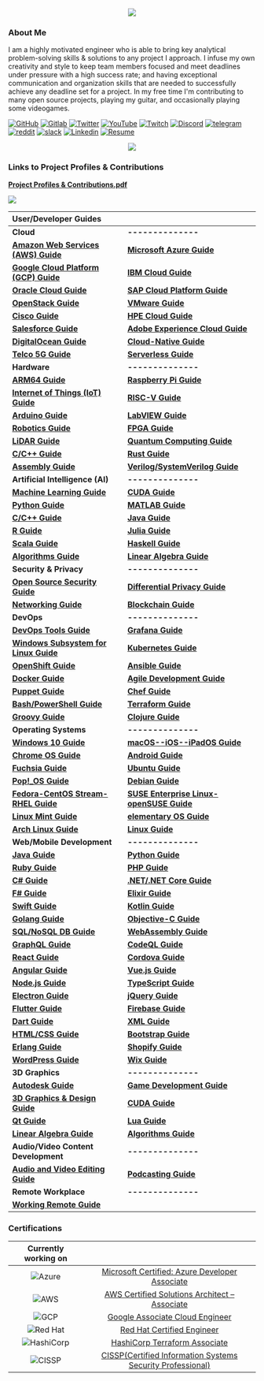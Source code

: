 <h1 align="center">
 <img src="https://user-images.githubusercontent.com/45159366/81243342-6c350f00-8fc4-11ea-9037-9cbe0f7bf3ff.png">
</h1>

### About Me
I am a highly motivated engineer who is able to bring key analytical problem-solving skills & solutions to any project I approach. I infuse my own creativity and style to keep team members focused and meet deadlines under pressure with a high success rate; and having exceptional communication and organization skills that are needed to successfully achieve any deadline set for a project. In my free time I'm contributing to many open source projects, playing my guitar, and occasionally playing some videogames.

[![GitHub](https://user-images.githubusercontent.com/45159366/94374332-67cad900-00c0-11eb-953d-8727aae8031d.png)](https://github.com/mikeroyal)
[![Gitlab](https://user-images.githubusercontent.com/45159366/114458301-e20e0700-9b93-11eb-8b4a-81784aba901c.png)](https://gitlab.com/maos20008)
[![Twitter](https://user-images.githubusercontent.com/45159366/85327986-bdba3000-b484-11ea-87f0-20be14e54852.png)](https://twitter.com/Miker256)
[![YouTube](https://user-images.githubusercontent.com/45159366/95527913-81570500-098b-11eb-9d12-7601543de4aa.png)]()
[![Twitch](https://user-images.githubusercontent.com/45159366/95504868-3ecd0280-0962-11eb-8ec2-a6c84182fb3e.png)](https://www.twitch.tv/r0yal_games)
[![Discord](https://user-images.githubusercontent.com/45159366/114456852-3617ec00-9b92-11eb-9446-7ecd481c0ba1.png)]()
[![telegram](https://user-images.githubusercontent.com/45159366/114456871-3a440980-9b92-11eb-9141-63c3add3fea7.png)]()
[![reddit](https://user-images.githubusercontent.com/45159366/114456858-37491900-9b92-11eb-9420-cb749e122dd8.png)]()
[![slack](https://user-images.githubusercontent.com/45159366/114456875-3b753680-9b92-11eb-86e4-202149551fad.png)]()
[![Linkedin](https://user-images.githubusercontent.com/45159366/85327989-beeb5d00-b484-11ea-9996-d6042a365e34.png)](https://www.linkedin.com/in/michael-royal-b923b4134/)
[![Resume](https://user-images.githubusercontent.com/45159366/85609897-5e3a5c80-b60b-11ea-94d4-751c7385e80a.png)](https://github.com/mikeroyal/mikeroyal.github.io/files/6612189/Michael_Royal_Resume.pdf)

<p align="center">
 <img src="https://user-images.githubusercontent.com/45159366/122827012-b3e62b00-d298-11eb-9382-d5e0ff96cc3c.gif">
 </p>

### Links to Project Profiles & Contributions

**[Project Profiles & Contributions.pdf](https://github.com/mikeroyal/mikeroyal.github.io/files/4875593/Links.to.Project.Contributions.pdf)**

 <img src="https://user-images.githubusercontent.com/45159366/124399222-f2cfa400-dcce-11eb-86a7-9c4ee9c5e6db.png">


| **User/Developer Guides**|  |
| :--------------------| :--------------------| 
| **Cloud**|**--------------** |
|**[Amazon Web Services (AWS) Guide](https://github.com/mikeroyal/AWS-Guide)**|**[Microsoft Azure Guide](https://github.com/mikeroyal/Azure-Guide)**|
|**[Google Cloud Platform (GCP) Guide](https://github.com/mikeroyal/Google-Cloud-Guide)**|**[IBM Cloud Guide](https://github.com/mikeroyal/IBM-Cloud-Guide)**|
|**[Oracle Cloud Guide](https://github.com/mikeroyal/Oracle-Cloud-Guide)**| **[SAP Cloud Platform Guide](https://github.com/mikeroyal/SAP-Guide)**|
|**[OpenStack Guide](https://github.com/mikeroyal/OpenStack-Guide)**| **[VMware Guide](https://github.com/mikeroyal/VMware-Guide)**|
|**[Cisco Guide](https://github.com/mikeroyal/Cisco-Guide)**| **[HPE Cloud Guide](https://github.com/mikeroyal/HPE-Guide)**|
|**[Salesforce Guide](https://github.com/mikeroyal/Salesforce-Guide)**|**[Adobe Experience Cloud Guide](https://github.com/mikeroyal/Adobe-Experience-Cloud-Guide)**|
|**[DigitalOcean Guide](https://github.com/mikeroyal/DigitalOcean-Guide)**|**[Cloud-Native Guide](https://github.com/mikeroyal/Cloud-Native-Guide)**|
|**[Telco 5G Guide](https://github.com/mikeroyal/Telo-5G-Guide)**|**[Serverless Guide](https://github.com/mikeroyal/Serverless-Guide)**|
| **Hardware**| **--------------**|
|**[ARM64 Guide](https://github.com/mikeroyal/ARM-Guide)**|**[Raspberry Pi Guide](https://github.com/mikeroyal/Raspberry-Pi-Guide)**|
|**[Internet of Things (IoT) Guide](https://github.com/mikeroyal/IoT-Guide)**|**[RISC-V Guide](https://github.com/mikeroyal/RISC-V-Guide)**|
|**[Arduino Guide](https://github.com/mikeroyal/Arduino-Guide)**| **[LabVIEW Guide](https://github.com/mikeroyal/LabVIEW-Guide)**|
|**[Robotics Guide](https://github.com/mikeroyal/Robotics-guide)**|**[FPGA Guide](https://github.com/mikeroyal/FPGA-Guide)**|
|**[LiDAR Guide](https://github.com/mikeroyal/LiDAR-Guide)**|**[Quantum Computing Guide](https://github.com/mikeroyal/Quantum-Computing-Guide)**|
|**[C/C++ Guide](https://github.com/mikeroyal/CPP-Guide)**|**[Rust Guide](https://github.com/mikeroyal/Rust_lang-Guide)**|
|**[Assembly Guide](https://github.com/mikeroyal/Assembly-Guide)**|**[Verilog/SystemVerilog Guide](https://github.com/mikeroyal/Verilog-SystemVerilog-Guide)**|
| **Artificial Intelligence (AI)** | **--------------** |
|**[Machine Learning Guide](https://github.com/mikeroyal/Machine-Learning-Guide)**|**[CUDA Guide](https://github.com/mikeroyal/CUDA-Guide)**|
|**[Python Guide](https://github.com/mikeroyal/Python-Guide)**|**[MATLAB Guide](https://github.com/mikeroyal/MATLAB-Guide)**|
|**[C/C++ Guide](https://github.com/mikeroyal/CPP-Guide)**|**[Java Guide](https://github.com/mikeroyal/Java-Guide)**|
|**[R Guide](https://github.com/mikeroyal/R-Guide)**|**[Julia Guide](https://github.com/mikeroyal/Julia_lang-Guide)**|
|**[Scala Guide](https://github.com/mikeroyal/Scala-Guide)**|**[Haskell Guide](https://github.com/mikeroyal/Haskell-Guide)**|
|**[Algorithms Guide](https://github.com/mikeroyal/Algorithms-and-Data-Structures)**|**[Linear Algebra Guide](https://github.com/mikeroyal/Linear-Algebra-Guide)**|
| **Security & Privacy**| **--------------** |
|**[Open Source Security Guide](https://github.com/mikeroyal/Open-Source-Security-Guide)**|**[Differential Privacy Guide](https://github.com/mikeroyal/Differential-Privacy-Guide)**|
|**[Networking Guide](https://github.com/mikeroyal/Networking-Guide)**|**[Blockchain Guide](https://github.com/mikeroyal/Blockchain-Guide)**|
| **DevOps**| **--------------** |
|**[DevOps Tools Guide](https://github.com/mikeroyal/DevOps-Tools-Guide)**|**[Grafana Guide](https://github.com/mikeroyal/Grafana-Guide)**|
|**[Windows Subsystem for Linux Guide](https://github.com/mikeroyal/WSL-Guide)**|**[Kubernetes Guide](https://github.com/mikeroyal/Kubernetes-Guide)**|
|**[OpenShift Guide](https://github.com/mikeroyal/OpenShift-Guide)**|**[Ansible Guide](https://github.com/mikeroyal/Ansible-Guide)**|
|**[Docker Guide](https://github.com/mikeroyal/Docker-Guide)**|**[Agile Development Guide](https://github.com/mikeroyal/Agile-Guide)** |
|**[Puppet Guide](https://github.com/mikeroyal/Puppet-Guide)**|**[Chef Guide](https://github.com/mikeroyal/Chef-Guide)**|
|**[Bash/PowerShell Guide](https://github.com/mikeroyal/Bash-Powershell-Guide)**|**[Terraform Guide](https://github.com/mikeroyal/Terraform-Guide)**|
|**[Groovy Guide](https://github.com/mikeroyal/Groovy-Guide)**|**[Clojure Guide](https://github.com/mikeroyal/Clojure-Guide)**|
| **Operating Systems**| **--------------** |
|**[Windows 10 Guide](https://github.com/mikeroyal/Windows-10-Guide)**|**[macOS--iOS--iPadOS Guide](https://github.com/mikeroyal/macOS-iOS-iPadOS-Guide)**|
|**[Chrome OS Guide](https://github.com/mikeroyal/Chrome-OS-Guide)**|**[Android Guide](https://github.com/mikeroyal/Android-Guide)**|
|**[Fuchsia Guide](https://github.com/mikeroyal/Fuchsia-Guide)**|**[Ubuntu Guide](https://github.com/mikeroyal/Perfect-Ubuntu-Guide)**|
|**[Pop!_OS Guide](https://github.com/mikeroyal/Pop_OS-Guide)**|**[Debian Guide](https://github.com/mikeroyal/Debian-Guide)**|
|**[Fedora-CentOS Stream-RHEL Guide](https://github.com/mikeroyal/Fedora-Guide)**|**[SUSE Enterprise Linux-openSUSE Guide](https://github.com/mikeroyal/SUSE-openSUSE-Guide)**|
|**[Linux Mint Guide](https://github.com/mikeroyal/Developer-Handbook/blob/main/README.md#81-Linux-Mint)**|**[elementary OS Guide](https://github.com/mikeroyal/Developer-Handbook/blob/main/README.md#82-elementary-OS)**|
|**[Arch Linux Guide](https://github.com/mikeroyal/Arch-Linux-Guide)**|**[Linux Guide](https://github.com/mikeroyal/Linux-Guide)** |
| **Web/Mobile Development**| **--------------** |
|**[Java Guide](https://github.com/mikeroyal/Java-Guide)**|**[Python Guide](https://github.com/mikeroyal/Python-Guide)**|
|**[Ruby Guide](https://github.com/mikeroyal/Ruby-Guide)**|**[PHP Guide](https://github.com/mikeroyal/PHP-Guide)**|
|**[C# Guide](https://github.com/mikeroyal/C-Sharp-Guide)**|**[.NET/.NET Core Guide](https://github.com/mikeroyal/.NET-Guide)**|
|**[F# Guide](https://github.com/mikeroyal/F-Sharp-Guide)**|**[Elixir Guide](https://github.com/mikeroyal/Elixir-Guide)**|
|**[Swift Guide](https://github.com/mikeroyal/Swift-Guide)**|**[Kotlin Guide](https://github.com/mikeroyal/Kotlin-Guide)**|
|**[Golang Guide](https://github.com/mikeroyal/Go-Guide)**|**[Objective-C Guide](https://github.com/mikeroyal/Objective-C-Guide)**|
|**[SQL/NoSQL DB Guide](https://github.com/mikeroyal/SQL-NoSQL-Guide)**|**[WebAssembly Guide](https://github.com/mikeroyal/WebAssembly-Guide)**|
|**[GraphQL Guide](https://github.com/mikeroyal/GraphQL-Guide)**| **[CodeQL Guide](https://github.com/mikeroyal/CodeQL-Guide)**|
**[React Guide](https://github.com/mikeroyal/ReactJS-Guide)**|**[Cordova Guide](https://github.com/mikeroyal/Cordova-Guide)**|
|**[Angular Guide](https://github.com/mikeroyal/Angular-Guide)**|**[Vue.js Guide](https://github.com/mikeroyal/VueJS-Guide)**
|**[Node.js Guide](https://github.com/mikeroyal/Node.js-Guide)**|**[TypeScript Guide](https://github.com/mikeroyal/TypeScript-Guide)**|
|**[Electron Guide](https://github.com/mikeroyal/Electron-Guide)**|**[jQuery Guide](https://github.com/mikeroyal/jQuery-Guide)**|
|**[Flutter Guide](https://github.com/mikeroyal/Flutter-Guide)**|**[Firebase Guide](https://github.com/mikeroyal/Firebase-Guide)**|
|**[Dart Guide](https://github.com/mikeroyal/Dart-Guide)**|**[XML Guide](https://github.com/mikeroyal/XML-Guide)**|
|**[HTML/CSS Guide](https://github.com/mikeroyal/HTML-CSS-Guide)**|**[Bootstrap Guide](https://github.com/mikeroyal/Bootstrap-Guide)**|
|**[Erlang Guide](https://github.com/mikeroyal/Erlang-Guide)**|**[Shopify Guide](https://github.com/mikeroyal/Shopify-Guide)**|
|**[WordPress Guide](https://github.com/mikeroyal/WordPress-Guide)**|**[Wix Guide](https://github.com/mikeroyal/Wix-Guide)**|
| **3D Graphics** |**--------------** | 
|**[Autodesk Guide](https://github.com/mikeroyal/Autodesk-Guide)**|**[Game Development Guide](https://github.com/mikeroyal/Game-Development-Guide)**|
|**[3D Graphics & Design Guide](https://github.com/mikeroyal/3D-Graphics-and-Design-Guide)**|**[CUDA Guide](https://github.com/mikeroyal/CUDA-Guide)**|
|**[Qt Guide](https://github.com/mikeroyal/Qt-Guide)**|**[Lua Guide](https://github.com/mikeroyal/Lua-Guide)**|
|**[Linear Algebra Guide](https://github.com/mikeroyal/Linear-Algebra-Guide)**|**[Algorithms Guide](https://github.com/mikeroyal/Algorithms-and-Data-Structures)**|
| **Audio/Video Content Development**| **--------------** |
|**[Audio and Video Editing Guide](https://github.com/mikeroyal/Audio-and-Video-Editing-Guide)**|**[Podcasting Guide](https://github.com/mikeroyal/Podcasting-Guide)**|
| **Remote Workplace** |**--------------** | 
|**[Working Remote Guide](https://github.com/mikeroyal/Working-Remote-Guide)**||

### Certifications

| Currently working on|  |
| :----------:| :---------------: | 
|![Azure](https://user-images.githubusercontent.com/45159366/100673067-af1b5300-3317-11eb-9f63-5839e9242f10.png)| [Microsoft Certified: Azure Developer Associate](https://docs.microsoft.com/learn/certifications/azure-developer)|
|![AWS](https://user-images.githubusercontent.com/45159366/100673070-b04c8000-3317-11eb-90bc-eded03b6e272.png) |[AWS Certified Solutions Architect – Associate](https://aws.amazon.com/certification/certified-solutions-architect-associate/)|
|![GCP](https://user-images.githubusercontent.com/45159366/100673076-b17dad00-3317-11eb-8fda-ec5adcd7df29.png)| [Google Associate Cloud Engineer](https://cloud.google.com/certification/cloud-engineer)|
|![Red Hat](https://user-images.githubusercontent.com/45159366/100673079-b2aeda00-3317-11eb-8a14-ddec35c47254.png)| [Red Hat Certified Engineer](https://www.redhat.com/en/services/certification/rhce)|
|![HashiCorp](https://user-images.githubusercontent.com/45159366/124515812-3391f080-dd95-11eb-9d57-1f651b375d1a.png)|[HashiCorp Terraform Associate](https://www.hashicorp.com/certification/terraform-associate) |
|![CISSP](https://user-images.githubusercontent.com/45159366/101218002-29f5ae00-3637-11eb-8e00-d2047ca8dca8.png)| [CISSP(Certified Information Systems Security Professional)](https://www.isc2.org/Certifications/CISSP)|
